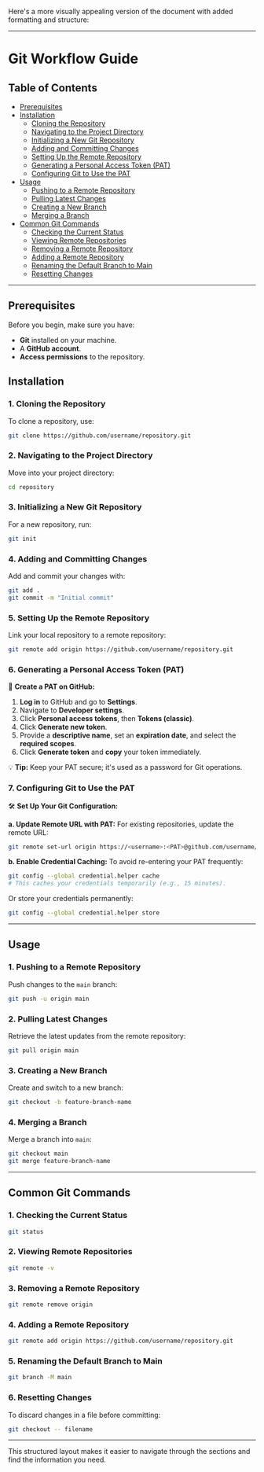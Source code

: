 Here's a more visually appealing version of the document with added formatting and structure:

---

# **Git Workflow Guide**

## **Table of Contents**
- [Prerequisites](#prerequisites)
- [Installation](#installation)
  - [Cloning the Repository](#cloning-the-repository)
  - [Navigating to the Project Directory](#navigating-to-the-project-directory)
  - [Initializing a New Git Repository](#initializing-a-new-git-repository)
  - [Adding and Committing Changes](#adding-and-committing-changes)
  - [Setting Up the Remote Repository](#setting-up-the-remote-repository)
  - [Generating a Personal Access Token (PAT)](#generating-a-personal-access-token-pat)
  - [Configuring Git to Use the PAT](#configuring-git-to-use-the-pat)
- [Usage](#usage)
  - [Pushing to a Remote Repository](#pushing-to-a-remote-repository)
  - [Pulling Latest Changes](#pulling-latest-changes)
  - [Creating a New Branch](#creating-a-new-branch)
  - [Merging a Branch](#merging-a-branch)
- [Common Git Commands](#common-git-commands)
  - [Checking the Current Status](#checking-the-current-status)
  - [Viewing Remote Repositories](#viewing-remote-repositories)
  - [Removing a Remote Repository](#removing-a-remote-repository)
  - [Adding a Remote Repository](#adding-a-remote-repository)
  - [Renaming the Default Branch to Main](#renaming-the-default-branch-to-main)
  - [Resetting Changes](#resetting-changes)

---

## **Prerequisites**
Before you begin, make sure you have:
- **Git** installed on your machine.
- A **GitHub account**.
- **Access permissions** to the repository.

## **Installation**

### **1. Cloning the Repository**
To clone a repository, use:
```bash
git clone https://github.com/username/repository.git
```

### **2. Navigating to the Project Directory**
Move into your project directory:
```bash
cd repository
```

### **3. Initializing a New Git Repository**
For a new repository, run:
```bash
git init
```

### **4. Adding and Committing Changes**
Add and commit your changes with:
```bash
git add .
git commit -m "Initial commit"
```

### **5. Setting Up the Remote Repository**
Link your local repository to a remote repository:
```bash
git remote add origin https://github.com/username/repository.git
```

### **6. Generating a Personal Access Token (PAT)**
🔐 **Create a PAT on GitHub:**
1. **Log in** to GitHub and go to **Settings**.
2. Navigate to **Developer settings**.
3. Click **Personal access tokens**, then **Tokens (classic)**.
4. Click **Generate new token**.
5. Provide a **descriptive name**, set an **expiration date**, and select the **required scopes**.
6. Click **Generate token** and **copy** your token immediately.

💡 **Tip:** Keep your PAT secure; it's used as a password for Git operations.

### **7. Configuring Git to Use the PAT**
🛠 **Set Up Your Git Configuration:**

**a. Update Remote URL with PAT:**
For existing repositories, update the remote URL:
```bash
git remote set-url origin https://<username>:<PAT>@github.com/username/repository.git
```

**b. Enable Credential Caching:**
To avoid re-entering your PAT frequently:
```bash
git config --global credential.helper cache
# This caches your credentials temporarily (e.g., 15 minutes).
```
Or store your credentials permanently:
```bash
git config --global credential.helper store
```

---

## **Usage**

### **1. Pushing to a Remote Repository**
Push changes to the `main` branch:
```bash
git push -u origin main
```

### **2. Pulling Latest Changes**
Retrieve the latest updates from the remote repository:
```bash
git pull origin main
```

### **3. Creating a New Branch**
Create and switch to a new branch:
```bash
git checkout -b feature-branch-name
```

### **4. Merging a Branch**
Merge a branch into `main`:
```bash
git checkout main
git merge feature-branch-name
```

---

## **Common Git Commands**

### **1. Checking the Current Status**
```bash
git status
```

### **2. Viewing Remote Repositories**
```bash
git remote -v
```

### **3. Removing a Remote Repository**
```bash
git remote remove origin
```

### **4. Adding a Remote Repository**
```bash
git remote add origin https://github.com/username/repository.git
```

### **5. Renaming the Default Branch to Main**
```bash
git branch -M main
```

### **6. Resetting Changes**
To discard changes in a file before committing:
```bash
git checkout -- filename
```

---

This structured layout makes it easier to navigate through the sections and find the information you need.

